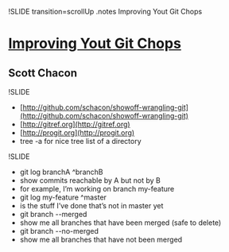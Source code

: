 !SLIDE transition=scrollUp
.notes Improving Yout Git Chops

# [Improving Yout Git Chops](http://speakerrate.com/talks/4396-improving-your-git-chops)
## Scott Chacon

!SLIDE
* [http://github.com/schacon/showoff-wrangling-git](http://github.com/schacon/showoff-wrangling-git)
* [http://gitref.org](http://gitref.org)
* [http://progit.org](http://progit.org)
* tree -a for nice tree list of a directory

!SLIDE
* git log branchA ^branchB
* show commits reachable by A but not by B
* for example, I’m working on branch my-feature
* git log my-feature ^master
* is the stuff I’ve done that’s not in master yet
* git branch --merged
* show me all branches that have been merged (safe to delete)
* git branch --no-merged
* show me all branches that have not been merged

